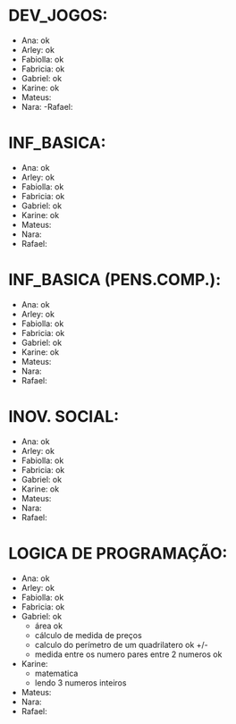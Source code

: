 # DEV_JOGOS:

- Ana: ok
- Arley: ok
- Fabiolla: ok
- Fabricia: ok
- Gabriel: ok
- Karine: ok
- Mateus:
- Nara:
-Rafael:


# INF_BASICA:

- Ana: ok
- Arley: ok
- Fabiolla: ok
- Fabricia: ok
- Gabriel: ok
- Karine: ok
- Mateus:
- Nara:
- Rafael:

# INF_BASICA (PENS.COMP.):

- Ana: ok
- Arley:  ok
- Fabiolla: ok
- Fabricia: ok
- Gabriel: ok
- Karine: ok
- Mateus:
- Nara:
- Rafael:

# INOV. SOCIAL:

- Ana: ok
- Arley: ok
- Fabiolla: ok
- Fabricia: ok
- Gabriel: ok
- Karine: ok
- Mateus:
- Nara:
- Rafael:

# LOGICA DE PROGRAMAÇÃO:

- Ana: ok
- Arley: ok
- Fabiolla: ok
- Fabricia: ok
- Gabriel: ok
  * área ok 
  * cálculo de medida de preços
  * calculo do perímetro de um quadrilatero ok +/- 
  * medida entre os numero pares entre 2 numeros ok 
- Karine: 
  * matematica
  * lendo 3 numeros inteiros 
- Mateus:
- Nara:
- Rafael: